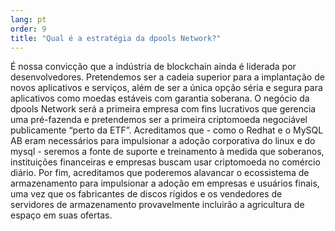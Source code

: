 ```yaml
---
lang: pt
order: 9
title: "Qual é a estratégia da dpools Network?"
---
```


É nossa convicção que a indústria de blockchain ainda é liderada por desenvolvedores. Pretendemos ser a cadeia superior para a implantação de novos aplicativos e serviços, além de ser a única opção séria e segura para aplicativos como moedas estáveis com garantia soberana. O negócio da dpools Network será a primeira empresa com fins lucrativos que gerencia uma pré-fazenda e pretendemos ser a primeira criptomoeda negociável publicamente “perto da ETF”. Acreditamos que - como o Redhat e o MySQL AB eram necessários para impulsionar a adoção corporativa do linux e do mysql - seremos a fonte de suporte e treinamento à medida que soberanos, instituições financeiras e empresas buscam usar criptomoeda no comércio diário. Por fim, acreditamos que poderemos alavancar o ecossistema de armazenamento para impulsionar a adoção em empresas e usuários finais, uma vez que os fabricantes de discos rígidos e os vendedores de servidores de armazenamento provavelmente incluirão a agricultura de espaço em suas ofertas.

